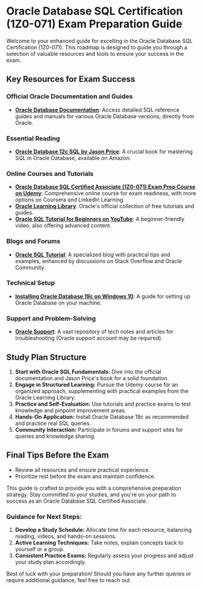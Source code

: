 # Oracle Database SQL Certification (1Z0-071) Exam Preparation Guide

Welcome to your enhanced guide for excelling in the Oracle Database SQL Certification (1Z0-071). This roadmap is designed to guide you through a selection of valuable resources and tools to ensure your success in the exam.

## Key Resources for Exam Success

### Official Oracle Documentation and Guides
- **[Oracle Database Documentation](https://docs.oracle.com/en/database/)**: Access detailed SQL reference guides and manuals for various Oracle Database versions, directly from Oracle.

### Essential Reading
- **[Oracle Database 12c SQL by Jason Price](https://www.amazon.com/Oracle-Database-12c-SQL-Jason/dp/0071799354)**: A crucial book for mastering SQL in Oracle Database, available on Amazon.

### Online Courses and Tutorials
- **[Oracle Database SQL Certified Associate (1Z0-071) Exam Prep Course on Udemy](https://www.udemy.com/courses/search/?src=ukw&q=oracle-database-sql-certified-associate-1z0-071)**: Comprehensive online course for exam readiness, with more options on Coursera and LinkedIn Learning.
- **[Oracle Learning Library](https://education.oracle.com/learning-explorer)**: Oracle's official collection of free tutorials and guides.
- **[Oracle SQL Tutorial for Beginners on YouTube](https://www.youtube.com/@Oracle/search?query=sql)**: A beginner-friendly video, also offering advanced content.

### Blogs and Forums
- **[Oracle SQL Tutorial](https://www.oracletutorial.com/)**: A specialized blog with practical tips and examples, enhanced by discussions on Stack Overflow and Oracle Community.

### Technical Setup
- **[Installing Oracle Database 19c on Windows 10](https://www.oracle.com/database/technologies/)**: A guide for setting up Oracle Database on your machine.

### Support and Problem-Solving
- **[Oracle Support](https://support.oracle.com/knowledge/Oracle%20Database%20Products/742060_1.html)**: A vast repository of tech notes and articles for troubleshooting (Oracle support account may be required).

## Study Plan Structure

1. **Start with Oracle SQL Fundamentals:** Dive into the official documentation and Jason Price's book for a solid foundation.
2. **Engage in Structured Learning:** Pursue the Udemy course for an organized approach, supplementing with practical examples from the Oracle Learning Library.
3. **Practice and Self-Evaluation:** Use tutorials and practice exams to test knowledge and pinpoint improvement areas.
4. **Hands-On Application:** Install Oracle Database 19c as recommended and practice real SQL queries.
5. **Community Interaction:** Participate in forums and support sites for queries and knowledge sharing.

## Final Tips Before the Exam

- Review all resources and ensure practical experience.
- Prioritize rest before the exam and maintain confidence.

This guide is crafted to provide you with a comprehensive preparation strategy. Stay committed to your studies, and you're on your path to success as an Oracle Database SQL Certified Associate.

### Guidance for Next Steps:

1. **Develop a Study Schedule:** Allocate time for each resource, balancing reading, videos, and hands-on sessions.
2. **Active Learning Techniques:** Take notes, explain concepts back to yourself or a group.
3. **Consistent Practice Exams:** Regularly assess your progress and adjust your study plan accordingly.

Best of luck with your preparation! Should you have any further queries or require additional guidance, feel free to reach out.

